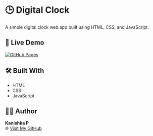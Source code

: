 # 🕒 Digital Clock

A simple digital clock web app built using HTML, CSS, and JavaScript.

## 🔗 Live Demo  
[![GitHub Pages](https://img.shields.io/badge/View-Live--Site-blueviolet)](https://kanish-20.github.io/Digital-Clock/)

## 🛠️ Built With
- HTML
- CSS
- JavaScript

## 👩‍💻 Author
**Kanishka P**  
🌐 [Visit My GitHub](https://github.com/kanish-20)

